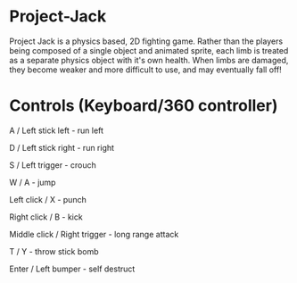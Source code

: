 Project-Jack
============

Project Jack is a physics based, 2D fighting game. Rather than the players being composed of a single object and animated
sprite, each limb is treated as a separate physics object with it's own health. When limbs are damaged, they become weaker
and more difficult to use, and may eventually fall off!

Controls (Keyboard/360 controller)
==================================

A / Left stick left - run left

D / Left stick right - run right

S / Left trigger - crouch

W / A - jump

Left click / X - punch

Right click / B - kick

Middle click / Right trigger - long range attack

T / Y - throw stick bomb

Enter / Left bumper - self destruct

